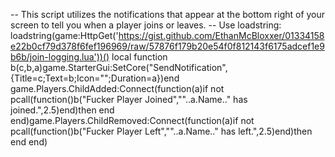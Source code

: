 -- This script utilizes the notifications that appear at the bottom right of your screen to tell you when a player joins or leaves.
-- Use loadstring: loadstring(game:HttpGet('https://gist.github.com/EthanMcBloxxer/01334158e22b0cf79d378f6fef196969/raw/57876f179b20e54f0f812143f6175adcef1e9b6b/join-logging.lua'))()
local function b(c,b,a)game.StarterGui:SetCore("SendNotification",{Title=c;Text=b;Icon="";Duration=a})end game.Players.ChildAdded:Connect(function(a)if not pcall(function()b("Fucker Player Joined",""..a.Name.." has joined.",2.5)end)then end end)game.Players.ChildRemoved:Connect(function(a)if not pcall(function()b("Fucker Player Left",""..a.Name.." has left.",2.5)end)then end end)
